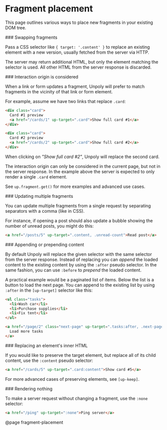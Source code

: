 Fragment placement
==================

This page outlines various ways to place new fragments in your existing DOM tree.


\#\#\# Swapping fragments

Pass a CSS selector like `{ target: '.content' }` to replace an existing element
with a new version, usually fetched from the server via HTTP.

The server may return additional HTML, but only the element matching the selector is used.
All other HTML from the server response is discarded.


\#\#\# Interaction origin is considered

When a link or form updates a fragment, Unpoly will prefer to match fragments
in the vicinity of that link or form element.

For example, assume we have two links that replace `.card`:

```html
<div class="card">
  Card #1 preview
  <a href="/cards/1" up-target=".card">Show full card #1</a>
</div>

<div class="card">
  Card #2 preview
  <a href="/cards/2" up-target=".card">Show full card #2</a>
</div>
```

When clicking on *"Show full card #2"*, Unpoly will replace the second card.

The interaction origin can only be considered in the current page, but not
in the server response. In the example above the server is expected to only
render a single `.card` element.

See `up.fragment.get()` for more examples and advanced use cases.


\#\#\# Updating multiple fragments

You can update multiple fragments from a single request by separating
separators with a comma (like in CSS).

For instance, if opening a post should
also update a bubble showing the number of unread posts, you might
do this:

```html
<a href="/posts/5" up-target=".content, .unread-count">Read post</a>
```

\#\#\# Appending or prepending content

By default Unpoly will replace the given selector with the same
selector from the server response. Instead of replacing you
can *append* the loaded content to the existing content by using the
`:after` pseudo selector. In the same fashion, you can use `:before`
to *prepend* the loaded content.

A practical example would be a paginated list of items. Below the list is
a button to load the next page. You can append to the existing list
by using `:after` in the `[up-target]` selector like this:

```html
<ul class="tasks">
  <li>Wash car</li>
  <li>Purchase supplies</li>
  <li>Fix tent</li>
</ul>

<a href="/page/2" class="next-page" up-target=".tasks:after, .next-page">
  Load more tasks
</a>
```

\#\#\# Replacing an element's inner HTML

If you would like to preserve the target element, but replace all of its child content,
use the `:content` pseudo selector:

```html
<a href="/cards/5" up-target=".card:content">Show card #5</a>
```

For more advanced cases of preserving elements, see `[up-keep]`.

\#\#\# Rendering nothing

To make a server request without changing a fragment, use the `:none` selector:

```html
<a href="/ping" up-target=":none">Ping server</a>
```

@page fragment-placement
